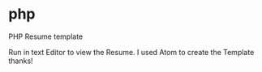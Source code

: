 # php
PHP Resume template

Run in text Editor to view the Resume. I used Atom to create the Template thanks!
